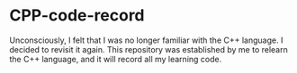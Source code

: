 # CPP-code-record
Unconsciously, I felt that I was no longer familiar with the C++ language. I decided to revisit it again. This repository was established by me to relearn the C++ language, and it will record all my learning code.
